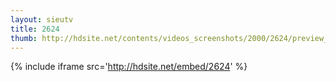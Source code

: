 ```yaml
---
layout: sieutv
title: 2624
thumb: http://hdsite.net/contents/videos_screenshots/2000/2624/preview_360p.mp4.jpg
---
```

{% include iframe src='http://hdsite.net/embed/2624' %}
 
